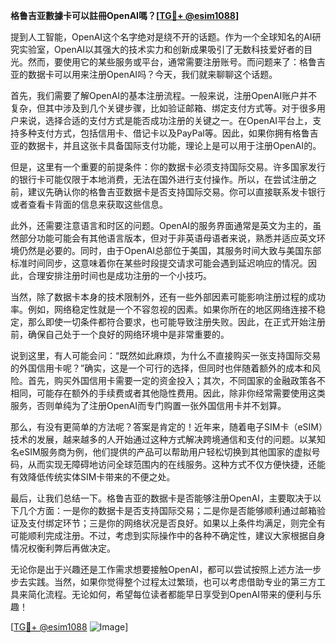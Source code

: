 **格鲁吉亚數據卡可以註冊OpenAI嗎？[[TG💪+ @esim1088](https://t.me/s/esim1088)]**

提到人工智能，OpenAI这个名字绝对是绕不开的话题。作为一个全球知名的AI研究实验室，OpenAI以其强大的技术实力和创新成果吸引了无数科技爱好者的目光。然而，要使用它的某些服务或平台，通常需要注册账号。而问题来了：格鲁吉亚的数据卡可以用来注册OpenAI吗？今天，我们就来聊聊这个话题。

首先，我们需要了解OpenAI的基本注册流程。一般来说，注册OpenAI账户并不复杂，但其中涉及到几个关键步骤，比如验证邮箱、绑定支付方式等。对于很多用户来说，选择合适的支付方式是能否成功注册的关键之一。在OpenAI平台上，支持多种支付方式，包括信用卡、借记卡以及PayPal等。因此，如果你拥有格鲁吉亚的数据卡，并且这张卡具备国际支付功能，理论上是可以用于注册OpenAI的。

但是，这里有一个重要的前提条件：你的数据卡必须支持国际交易。许多国家发行的银行卡可能仅限于本地消费，无法在国外进行支付操作。所以，在尝试注册之前，建议先确认你的格鲁吉亚数据卡是否支持国际交易。你可以直接联系发卡银行或者查看卡背面的信息来获取这些信息。

此外，还需要注意语言和时区的问题。OpenAI的服务界面通常是英文为主的，虽然部分功能可能会有其他语言版本，但对于非英语母语者来说，熟悉并适应英文环境仍然是必要的。同时，由于OpenAI总部位于美国，其服务时间大致与美国东部标准时间同步，这意味着你在某些时段提交请求可能会遇到延迟响应的情况。因此，合理安排注册时间也是成功注册的一个小技巧。

当然，除了数据卡本身的技术限制外，还有一些外部因素可能影响注册过程的成功率。例如，网络稳定性就是一个不容忽视的因素。如果你所在的地区网络连接不稳定，那么即使一切条件都符合要求，也可能导致注册失败。因此，在正式开始注册前，确保自己处于一个良好的网络环境中是非常重要的。

说到这里，有人可能会问：“既然如此麻烦，为什么不直接购买一张支持国际交易的外国信用卡呢？”确实，这是一个可行的选择，但同时也伴随着额外的成本和风险。首先，购买外国信用卡需要一定的资金投入；其次，不同国家的金融政策各不相同，可能存在额外的手续费或者其他隐性费用。因此，除非你经常需要使用这类服务，否则单纯为了注册OpenAI而专门购置一张外国信用卡并不划算。

那么，有没有更简单的方法呢？答案是肯定的！近年来，随着电子SIM卡（eSIM）技术的发展，越来越多的人开始通过这种方式解决跨境通信和支付的问题。以某知名eSIM服务商为例，他们提供的产品可以帮助用户轻松切换到其他国家的虚拟号码，从而实现无障碍地访问全球范围内的在线服务。这种方式不仅方便快捷，还能有效降低传统实体SIM卡带来的不便之处。

最后，让我们总结一下。格鲁吉亚的数据卡是否能够注册OpenAI，主要取决于以下几个方面：一是你的数据卡是否支持国际交易；二是你是否能够顺利通过邮箱验证及支付绑定环节；三是你的网络状况是否良好。如果以上条件均满足，则完全有可能顺利完成注册。不过，考虑到实际操作中的各种不确定性，建议大家根据自身情况权衡利弊后再做决定。

无论你是出于兴趣还是工作需求想要接触OpenAI，都可以尝试按照上述方法一步步去实践。当然，如果你觉得整个过程太过繁琐，也可以考虑借助专业的第三方工具来简化流程。无论如何，希望每位读者都能早日享受到OpenAI带来的便利与乐趣！

[[TG💪+ @esim1088](https://t.me/s/esim1088) ![Image](https://i.postimg.cc/4NQfJmqS/Snipaste-2025-05-13-00-14-12.png)]